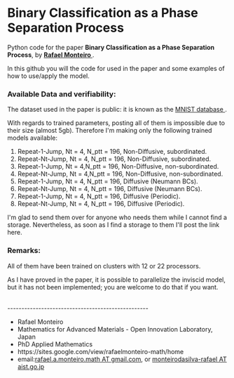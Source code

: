 # Binary Classification as a Phase Separation Process
Python code for the paper <b>Binary Classification as a Phase Separation Process</b>, by <b> <a href=https://sites.google.com/view/rafaelmonteiro-math/home>Rafael Monteiro </a></b>.

In this github you will the code for used in the paper and some examples of how to use/apply the model.

### Available Data and verifiability:
The dataset used in the paper is public: it is known as the <a href=http://yann.lecun.com/exdb/mnist/> MNIST database </a>.

With regards to trained parameters, posting all of them is impossible due to their size (almost 5gb). Therefore I'm making only the following trained models available:


<ol>
  <li>Repeat-1-Jump, Nt = 4, N_ptt = 196, Non-Diffusive, subordinated.</li>
  <li>Repeat-Nt-Jump, Nt = 4, N_ptt = 196, Non-Diffusive, subordinated.</li>
<li>Repeat-1-Jump, Nt = 4,N_ptt = 196, Non-Diffusive, non-subordinated.</li>
<li>Repeat-Nt-Jump, Nt = 4,N_ptt = 196, Non-Diffusive, non-subordinated.</li>
<li>Repeat-1-Jump, Nt = 4, N_ptt = 196, Diffusive (Neumann BCs).</li>
<li>Repeat-Nt-Jump, Nt = 4, N_ptt = 196, Diffusive  (Neumann BCs).</li>
<li>Repeat-1-Jump, Nt = 4, N_ptt = 196, Diffusive  (Periodic).</li>
<li>Repeat-Nt-Jump, Nt = 4, N_ptt = 196, Diffusive  (Periodic).</li>
</ol>
I'm glad to send them over for anyone who needs them while I cannot find a storage. Nevertheless, as soon as I find a storage to them I'll post the link here.

### Remarks:
All of them have been trained on clusters with 12 or 22 processors.

As I have proved in the paper, it is possible to parallelize the inviscid model, but it has not been implemented; you are welcome to do that if you want. 




<br>
--------------------------------------------------
</br>
<ul>
<li>Rafael Monteiro</li>
<li>Mathematics for Advanced Materials - Open Innovation Laboratory, Japan</li>
<li>PhD Applied Mathematics</li>
<li>https://sites.google.com/view/rafaelmonteiro-math/home</li>
<li>email:<a href=rafael.a.monteiro.math@gmail.com>rafael.a.monteiro.math  AT gmail.com</a>, or <a href=monteirodasilva-rafael@aist.go.jp>monteirodasilva-rafael AT aist.go.jp</a></li>
</ul>
